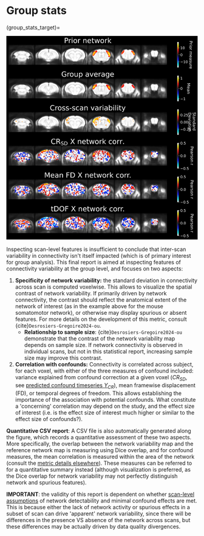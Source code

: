 # Group stats

(group_stats_target)=

![](../pics/group_stats_QC.svg)

Inspecting scan-level features is insufficient to conclude that inter-scan variability in connectivity isn't itself impacted (which is of primary interest for group analysis). This final report is aimed at inspecting features of connectivity variability at the group level, and focuses on two aspects: 

1. **Specificity of network variability:** the standard deviation in connectivity across scan is computed voxelwise. This allows to visualize the spatial contrast of network variability. If primarily driven by network connectivity, the contrast should reflect the anatomical extent of the network of interest (as in the example above for the mouse somatomotor network), or otherwise may display spurious or absent features. For more details on the development of this metric, consult {cite}`Desrosiers-Gregoire2024-ou`.
    - **Relationship to sample size**: {cite}`Desrosiers-Gregoire2024-ou` demonstrate that the contrast of the network variability map depends on sample size. If network connectivity is observed in individual scans, but not in this statistical report, increasing sample size may improve this contrast.
2. **Correlation with confounds:** Connectivity is correlated across subject, for each voxel, with either of the three measures of confound included: variance explained from confound correction at a given voxel ($CR_{SD}$, see [predicted confound timeseries $Y_{CR}$](CR_target)), mean framewise displacement (FD), or temporal degrees of freedom. This allows establishing the importance of the association with potential confounds. What constitute a 'concerning' correlation may depend on the study, and the effect size of interest (i.e. is the effect size of interest much higher or similar to the effect size of confounds?). 

**Quantitative CSV report**: A CSV file is also automatically generated along the figure, which records a quantitative assessment of these two aspects. More specifically, the overlap between the network variability map and the reference network map is measuring using Dice overlap, and for confound measures, the mean correlation is measured within the area of the network (consult the [metric details elsewhere](group_QC_metrics)). These measures can be referred to for a quantitative summary instead (although visualization is preferred, as the Dice overlap for network variability may not perfectly distinguish network and spurious features).

**IMPORTANT**: the validity of this report is dependent on whether [scan-level assumptions](dist_plot_target) of network detectability and minimal confound effects are met. This is because either the lack of network activity or spurious effects in a subset of scan can drive 'apparent' network variability, since there will be differences in the presence VS absence of the network across scans, but these differences may be actually driven by data quality divergences.